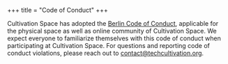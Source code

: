 +++
title = "Code of Conduct"
+++

Cultivation Space has adopted the [Berlin Code of Conduct](https://berlincodeofconduct.org/), applicable for the physical space as well as online community of Cultivation Space. We expect everyone to familiarize themselves with this code of conduct when participating at Cultivation Space. For questions and reporting code of conduct violations, please reach out to contact@techcultivation.org.